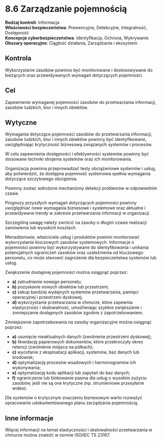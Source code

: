 # 8.6 Zarządzanie pojemnością

**Rodzaj kontroli**: Informacja  
**Właściwości bezpieczeństwa**: Prewencyjne, Detekcyjne, Integralność, Dostępność  
**Koncepcje cyberbezpieczeństwa**: Identyfikacja, Ochrona, Wykrywanie  
**Obszary operacyjne**: Ciągłość działania, Zarządzanie i ekosystem

## Kontrola

Wykorzystanie zasobów powinno być monitorowane i dostosowywane do bieżących oraz przewidywanych wymagań dotyczących pojemności.

## Cel

Zapewnienie wymaganej pojemności zasobów do przetwarzania informacji, zasobów ludzkich, biur i innych obiektów.

## Wytyczne

Wymagania dotyczące pojemności zasobów do przetwarzania informacji, zasobów ludzkich, biur i innych obiektów powinny być identyfikowane, uwzględniając krytyczność biznesową związanych systemów i procesów.

W celu zapewnienia dostępności i efektywności systemów powinny być stosowane techniki strojenia systemów oraz ich monitorowania.

Organizacja powinna przeprowadzać testy obciążeniowe systemów i usług, aby potwierdzić, że dostępna pojemność systemowa spełnia wymagania dotyczące szczytowego obciążenia.

Powinny zostać wdrożone mechanizmy detekcji problemów w odpowiednim czasie.

Prognozy przyszłych wymagań dotyczących pojemności powinny uwzględniać nowe wymagania biznesowe i systemowe oraz aktualne i przewidywane trendy w zakresie przetwarzania informacji w organizacji.

Szczególną uwagę należy zwrócić na zasoby o długim czasie realizacji zamówienia lub wysokich kosztach.

Menadżerowie, właściciele usług i produktów powinni monitorować wykorzystanie kluczowych zasobów systemowych. Informacje o pojemności powinny być wykorzystywane do identyfikowania i unikania potencjalnych ograniczeń zasobów oraz uzależnienia od kluczowego personelu, co może stanowić zagrożenie dla bezpieczeństwa systemów lub usług.

Zwiększenie dostępnej pojemności można osiągnąć poprzez:

- **a)** zatrudnienie nowego personelu;
- **b)** pozyskanie nowych obiektów lub przestrzeni;
- **c)** zakup bardziej wydajnych systemów przetwarzania, pamięci operacyjnej i przestrzeni dyskowej;
- **d)** wykorzystanie przetwarzania w chmurze, które zapewnia elastyczność i skalowalność, umożliwiając szybkie zwiększanie i zmniejszanie dostępnych zasobów zgodnie z zapotrzebowaniem.

Zmniejszenie zapotrzebowania na zasoby organizacyjne można osiągnąć poprzez:

- **a)** usunięcie nieaktualnych danych (zwolnienie przestrzeni dyskowej);
- **b)** likwidację papierowych dokumentów, które przekroczyły okres retencji (zwolnienie miejsca na półkach);
- **c)** wycofanie z eksploatacji aplikacji, systemów, baz danych lub środowisk;
- **d)** optymalizację procesów wsadowych i harmonogramów ich wykonywania;
- **e)** optymalizację kodu aplikacji lub zapytań do baz danych;
- **f)** ograniczenie lub blokowanie pasma dla usług o wysokim zużyciu zasobów, jeśli nie są one krytyczne (np. strumieniowe przesyłanie wideo).

Dla systemów o krytycznym znaczeniu biznesowym warto rozważyć opracowanie udokumentowanego planu zarządzania pojemnością.

## Inne informacje

Więcej informacji na temat elastyczności i skalowalności przetwarzania w chmurze można znaleźć w normie ISO/IEC TS 23167.

